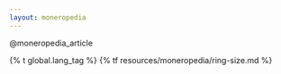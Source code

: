 ```yaml
---
layout: moneropedia
---
```


@moneropedia_article

{% t global.lang_tag %}
{% tf resources/moneropedia/ring-size.md %}

